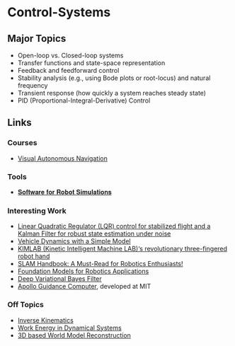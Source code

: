 # Control-Systems


## Major Topics

- Open-loop vs. Closed-loop systems
- Transfer functions and state-space representation
- Feedback and feedforward control
- Stability analysis (e.g., using Bode plots or root-locus) and natural frequency
- Transient response (how quickly a system reaches steady state)
- PID (Proportional-Integral-Derivative) Control




## Links

### Courses
- [Visual Autonomous Navigation](https://www.linkedin.com/posts/enzo-ghisoni-robotics_robotics-activity-7313530619362258945-Bclp/?utm_source=share&utm_medium=member_android&rcm=ACoAAD-ruCgBJnujmeLzmj1X4DpLLTuxktERedQ)

### Tools
- [𝐒𝐨𝐟𝐭𝐰𝐚𝐫𝐞 𝐟𝐨𝐫 𝐑𝐨𝐛𝐨𝐭 𝐒𝐢𝐦𝐮𝐥𝐚𝐭𝐢𝐨𝐧𝐬](https://www.linkedin.com/posts/parthkanate_l047-robotics-simulationtools-activity-7314255418602479617-GpDc/?utm_source=share&utm_medium=member_android&rcm=ACoAAD-ruCgBJnujmeLzmj1X4DpLLTuxktERedQ)

### Interesting Work
- [Linear Quadratic Regulator (LQR) control for stabilized flight and a Kalman Filter for robust state estimation under noise](https://www.linkedin.com/posts/parthmotaphale_aerospace-aerospaceengineering-guidancecontrol-activity-7308203299973865473-c8TT/?utm_source=share&utm_medium=member_android&rcm=ACoAAD-ruCgBJnujmeLzmj1X4DpLLTuxktERedQ)
- [Vehicle Dynamics with a Simple Model](https://www.linkedin.com/posts/krishna-teja-7005aa158_simscape-multibody-vehicledynamics-ugcPost-7312343381127372801-stKA/?utm_source=share&utm_medium=member_android&rcm=ACoAAD-ruCgBJnujmeLzmj1X4DpLLTuxktERedQ)
- [KIMLAB (Kinetic Intelligent Machine LAB)‘s revolutionary three-fingered robot hand](https://www.linkedin.com/posts/ilir-aliu_who-said-you-need-%F0%9D%97%99%F0%9D%97%9C%F0%9D%97%A9%F0%9D%97%98-fingers-paper-ugcPost-7311436470605561856-ZpSR/?utm_source=share&utm_medium=member_android&rcm=ACoAAD-ruCgBJnujmeLzmj1X4DpLLTuxktERedQ)
- [SLAM Handbook: A Must-Read for Robotics Enthusiasts!](https://www.linkedin.com/posts/enzo-ghisoni-robotics_robotics-slam-activity-7313168361721348096-bpr0/?utm_source=share&utm_medium=member_android&rcm=ACoAAD-ruCgBJnujmeLzmj1X4DpLLTuxktERedQ)
- [Foundation Models for Robotics Applications](https://www.linkedin.com/posts/enzo-ghisoni-robotics_ai-robotics-activity-7315704944609714177-Vo1i?utm_source=share&utm_medium=member_android&rcm=ACoAAD-ruCgBJnujmeLzmj1X4DpLLTuxktERedQ)
- [Deep Variational Bayes Filter](https://www.linkedin.com/posts/ilir-aliu_a-quiet-ai-breakthrough-just-happened-in-ugcPost-7326492965869117440-dz67/?utm_source=share&utm_medium=member_android&rcm=ACoAAD-ruCgBJnujmeLzmj1X4DpLLTuxktERedQ)
- [Apollo Guidance Computer](https://www.linkedin.com/posts/colmdougan_the-apollo-guidance-computer-agc-developed-activity-7324174302809907201-2frA/?utm_source=share&utm_medium=member_android&rcm=ACoAAD-ruCgBJnujmeLzmj1X4DpLLTuxktERedQ), developed at MIT
### Off Topics
- [Inverse Kinematics](https://www.linkedin.com/posts/mvlino_inverse-kinematics-solution-activity-7293712728077049856-MWGk/?utm_source=share&utm_medium=member_android)
- [Work Energy in Dynamical Systems](https://www.linkedin.com/posts/lonny-thompson_work-energy-principles-to-solve-dynamic-motion-activity-7311702917307072513-HPPT/?utm_source=share&utm_medium=member_android&rcm=ACoAAD-ruCgBJnujmeLzmj1X4DpLLTuxktERedQ)
- [3D based World Model Reconstruction](https://www.linkedin.com/posts/tongduyson_autonomousdriving-adas-ai-activity-7313200198883684353-6G-u?utm_source=share&utm_medium=member_android&rcm=ACoAAD-ruCgBJnujmeLzmj1X4DpLLTuxktERedQ)

